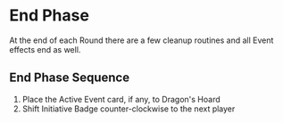 # End Phase

At the end of each Round there are a few cleanup routines and all Event effects end as well.

## End Phase Sequence

1. Place the Active Event card, if any, to Dragon's Hoard
2. Shift Initiative Badge counter-clockwise to the next player
